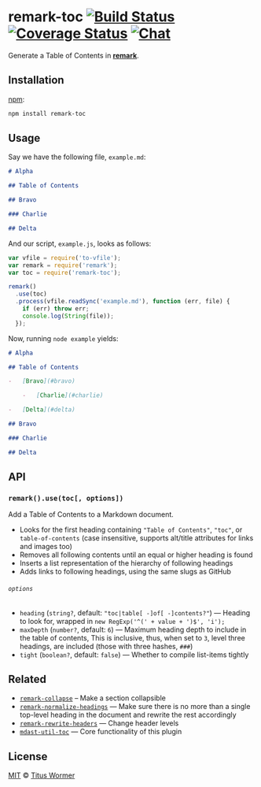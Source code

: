 # remark-toc [![Build Status][build-badge]][build-status] [![Coverage Status][coverage-badge]][coverage-status] [![Chat][chat-badge]][chat]

Generate a Table of Contents in [**remark**][remark].

## Installation

[npm][]:

```bash
npm install remark-toc
```

## Usage

Say we have the following file, `example.md`:

```markdown
# Alpha

## Table of Contents

## Bravo

### Charlie

## Delta
```

And our script, `example.js`, looks as follows:

```javascript
var vfile = require('to-vfile');
var remark = require('remark');
var toc = require('remark-toc');

remark()
  .use(toc)
  .process(vfile.readSync('example.md'), function (err, file) {
    if (err) throw err;
    console.log(String(file));
  });
```

Now, running `node example` yields:

```markdown
# Alpha

## Table of Contents

-   [Bravo](#bravo)

    -   [Charlie](#charlie)

-   [Delta](#delta)

## Bravo

### Charlie

## Delta
```

## API

### `remark().use(toc[, options])`

Add a Table of Contents to a Markdown document.

*   Looks for the first heading containing `"Table of Contents"`, `"toc"`,
    or `table-of-contents` (case insensitive, supports alt/title attributes
    for links and images too)
*   Removes all following contents until an equal or higher heading is found
*   Inserts a list representation of the hierarchy of following headings
*   Adds links to following headings, using the same slugs as GitHub

###### `options`

*   `heading` (`string?`, default: `"toc|table[ -]of[ -]contents?"`)
    — Heading to look for, wrapped in `new RegExp('^(' + value + ')$', 'i');`
*   `maxDepth` (`number?`, default: `6`)
    — Maximum heading depth to include in the table of contents,
    This is inclusive, thus, when set to `3`, level three headings,
    are included (those with three hashes, `###`)
*   `tight` (`boolean?`, default: `false`)
    — Whether to compile list-items tightly

## Related

*   [`remark-collapse`](https://github.com/Rokt33r/remark-collapse)
    – Make a section collapsible
*   [`remark-normalize-headings`](https://github.com/eush77/remark-normalize-headings)
    — Make sure there is no more than a single top-level heading in the document
    and rewrite the rest accordingly
*   [`remark-rewrite-headers`](https://github.com/strugee/remark-rewrite-headers)
    — Change header levels
*   [`mdast-util-toc`](https://github.com/barrythepenguin/mdast-util-toc)
    — Core functionality of this plugin

## License

[MIT][license] © [Titus Wormer][author]

<!-- Definitions -->

[build-badge]: https://img.shields.io/travis/wooorm/remark-toc.svg

[build-status]: https://travis-ci.org/wooorm/remark-toc

[coverage-badge]: https://img.shields.io/codecov/c/github/wooorm/remark-toc.svg

[coverage-status]: https://codecov.io/github/wooorm/remark-toc

[chat-badge]: https://img.shields.io/gitter/room/wooorm/remark.svg

[chat]: https://gitter.im/wooorm/remark

[license]: LICENSE

[author]: http://wooorm.com

[npm]: https://docs.npmjs.com/cli/install

[remark]: https://github.com/wooorm/remark
